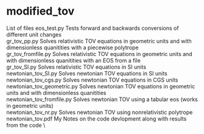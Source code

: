# modified_tov


List of files
	eos_test.py			<td>Tests forward and backwards conversions of different unit changes \
        gr_tov_pp.py 	    	    	Solves relativistic TOV equations in geometric units and with dimensionless quanitities with a piecewise polytrope \
	gr_tov_fromfile.py              Solves relativistic TOV equations in geometric units and with dimensionless quanitities with an EOS from a file \
        gr_tov_SI.py                    Solves relativistic TOV equations in SI units \
	newtonian_tov_SI.py		Solves newtonian TOV equations in SI units \
	newtonian_tov_cgs.py		Solves newtonian TOV equations in CGS units \
	newtonian_tov_geometric.py	Solves newtonian TOV equations in geometric units and with dimensionless quanitities \
	newtonian_tov_fromfile.py	Solves newtonian TOV using a tabular eos (works in geometric units) \
	newtonian_tov_nr.py 		Solves newtonian TOV using nonrelativistic polytrope \
	newtonian_tov.pdf 		My Notes on the code devlopment along with results from the code \

